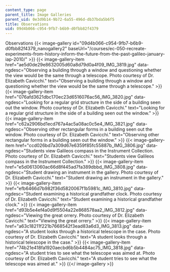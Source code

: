 ```yaml
---
content_type: page
parent_title: Image Galleries
parent_uid: 0e3d9b14-9b72-6a55-496d-db37bda5b6f5
title: Observations
uid: 09d4b066-c954-9fb7-b6b9-d0fbb82f4379
---
```


Observations
{{< image-gallery id="09d4b066-c954-9fb7-b6b9-d0fbb82f4379_nanogallery2" baseUrl="/courses/ec-050-recreate-experiments-from-history-inform-the-future-from-the-past-galileo-january-iap-2010/" >}}
{{< image-gallery-item href="ae5d0de29e8632005d60a8d79d0a4f09_IMG_3819.jpg" data-ngdesc="Observing a building through a window and questioning whether the view would be the same through a telescope. Photo courtesy of Dr. Elizabeth Cavicchi." text="Observing a building through a window and questioning whether the view would be the same through a telescope." >}}
{{< image-gallery-item href="076afd3621dbc170ec23d6516076ac56_IMG_3820.jpg" data-ngdesc="Looking for a regular grid structure in the side of a building seen out the window. Photo courtesy of Dr. Elizabeth Cavicchi." text="Looking for a regular grid structure in the side of a building seen out the window." >}}
{{< image-gallery-item href="c62a2906bd1ecd767a4ac5a08ac0c5e4_IMG_3821.jpg" data-ngdesc="Observing other rectangular forms in a building seen out the window. Photo courtesy of Dr. Elizabeth Cavicchi." text="Observing other rectangular forms in a building seen out the window." >}}
{{< image-gallery-item href="ccd026bd7a309d67e6359f85fc55887b_IMG_3806.jpg" data-ngdesc="Students view Galileos compass in the Instrument Collection. Photo courtesy of Dr. Elizabeth Cavicchi." text="Students view Galileos compass in the Instrument Collection." >}}
{{< image-gallery-item href="e5d0613060ac66d8f445ad7fa389dbbd_IMG_3808.jpg" data-ngdesc="Student drawing an instrument in the gallery. Photo courtesy of Dr. Elizabeth Cavicchi." text="Student drawing an instrument in the gallery." >}}
{{< image-gallery-item href="efb6466d7b982f36d5820067f1b5981c_IMG_3810.jpg" data-ngdesc="Student examining a historical grandfather clock. Photo courtesy of Dr. Elizabeth Cavicchi." text="Student examining a historical grandfather clock." >}}
{{< image-gallery-item href="d93b5e4ef4a0d9f5504a22e868578aa2_IMG_3812.jpg" data-ngdesc="Viewing the great orrery. Photo courtesy of Dr. Elizabeth Cavicchi." text="Viewing the great orrery." >}}
{{< image-gallery-item href="a63c18211f221b7668542f3ead83a6d3_IMG_3813.jpg" data-ngdesc="A student looks through a historical telescope in the case. Photo courtesy of Dr. Elizabeth Cavicchi." text="A student looks through a historical telescope in the case." >}}
{{< image-gallery-item href="74b21e418fa1920aecbd6b5b4484ac75_IMG_3818.jpg" data-ngdesc="A student tries to see what the telescope was aimed at. Photo courtesy of Dr. Elizabeth Cavicchi." text="A student tries to see what the telescope was aimed at." >}}
{{</ image-gallery >}}